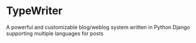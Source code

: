 # TypeWriter
A powerful and customizable blog/weblog system written in Python Django supporting multiple languages for posts
